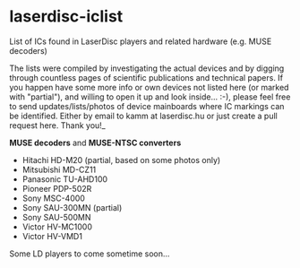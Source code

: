 # laserdisc-iclist
List of ICs found in LaserDisc players and related hardware (e.g. MUSE decoders)

The lists were compiled by investigating the actual devices and by digging through countless pages of scientific publications and technical papers.
If you happen have some more info or own devices not listed here (or marked with "partial"), and willing to open it up and look inside... :-), please feel free to send updates/lists/photos of device mainboards where IC markings can be identified.
Either by email to kamm at laserdisc.hu or just create a pull request here. Thank you!_

**MUSE decoders** and **MUSE-NTSC converters**

* Hitachi HD-M20 (partial, based on some photos only)
* Mitsubishi MD-CZ11
* Panasonic TU-AHD100
* Pioneer PDP-502R
* Sony MSC-4000
* Sony SAU-300MN (partial)
* Sony SAU-500MN
* Victor HV-MC1000
* Victor HV-VMD1

Some LD players to come sometime soon...
